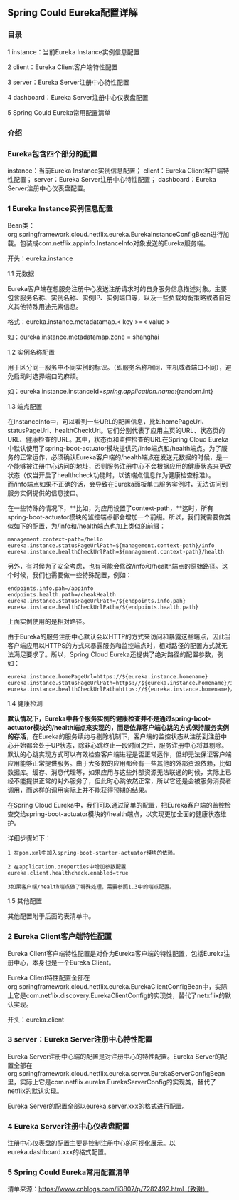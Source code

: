## Spring Could Eureka配置详解

### 目录
1 instance：当前Eureka Instance实例信息配置

2 client：Eureka Client客户端特性配置

3 server：Eureka Server注册中心特性配置

4 dashboard：Eureka Server注册中心仪表盘配置

5 Spring Could Eureka常用配置清单

### 介绍

### Eureka包含四个部分的配置

instance：当前Eureka Instance实例信息配置；
client：Eureka Client客户端特性配置；
server：Eureka Server注册中心特性配置；
dashboard：Eureka Server注册中心仪表盘配置。

### 1 Eureka Instance实例信息配置
Bean类：org.springframework.cloud.netflix.eureka.EurekaInstanceConfigBean进行加载。包装成com.netflix.appinfo.InstanceInfo对象发送的Eureka服务端。

开头：eureka.instance

1.1 元数据
 
Eureka客户端在想服务注册中心发送注册请求时的自身服务信息描述对象。主要包含服务名称、实例名称、实例IP、实例端口等，以及一些负载均衡策略或者自定义其他特殊用途元素信息。

格式：eureka.instance.metadatamap.< key >=< value >    

如：eureka.instance.metadatamap.zone = shanghai

1.2 实例名称配置

用于区分同一服务中不同实例的标识。（即服务名称相同，主机或者端口不同），避免启动时选择端口的麻烦。   

如：eureka.instance.instanceId=${spring.application.name}:${random.int}   

1.3 端点配置

在InstanceInfo中，可以看到一些URL的配置信息，比如homePageUrl、statusPageUrl、healthCheckUrl。它们分别代表了应用主页的URL、状态页的URL、健康检查的URL。其中，状态页和监控检查的URL在Spring Cloud Eureka中默认使用了spring-boot-actuator模块提供的/info端点和/health端点。为了服务的正常运作，必须确认Eureka客户端的/health端点在发送元数据的时候，是一个能够被注册中心访问的地址，否则服务注册中心不会根据应用的健康状态来更改状态（仅当开启了healthcheck功能时，以该端点信息作为健康检查标准）。而/info端点如果不正确的话，会导致在Eureka面板单击服务实例时，无法访问到服务实例提供的信息接口。

在一些特殊的情况下，**比如，为应用设置了context-path，**这时，所有spring-boot-actuator模块的监控端点都会增加一个前缀。所以，我们就需要做类似如下的配置，为/info和/health端点也加上类似的前缀：

	management.context-path=/hello
	eureka.instance.statusPageUrlPath=${management.context-path}/info
	eureka.instance.healthCheckUrlPath=${management.context-path}/health
另外，有时候为了安全考虑，也有可能会修改/info和/health端点的原始路径。这个时候，我们也需要做一些特殊配置，例如：

	endpoints.info.pah=/appinfo
	endpoints.health.path=/cheakHealth
	eureka.instance.statusPageUrlPath=/${endpoints.info.pah}
	eureka.instance.healthCheckUrlPath=/${endpoints.health.path}
上面实例使用的是相对路径。

由于Eureka的服务注册中心默认会以HTTP的方式来访问和暴露这些端点，因此当客户端应用以HTTPS的方式来暴露服务和监控端点时，相对路径的配置方式就无法满足要求了。所以，Spring Cloud Eureka还提供了绝对路径的配置参数，例如：

	eureka.instance.homePageUrl=https://${eureka.instance.homename}
	eureka.instance.statusPageUrlPath=https://${eureka.instance.homename}/info
	eureka.instance.healthCheckUrlPath=https://${eureka.instance.homename}/health

1.4 健康检测

 **默认情况下，Eureka中各个服务实例的健康检查并不是通过spring-boot-actuator模块的/health端点来实现的，而是依靠客户端心跳的方式保持服务实例的存活**，在Eureka的服务续约与剔除机制下，客户端的监控状态从注册到注册中心开始都会处于UP状态，除非心跳终止一段时间之后，服务注册中心将其剔除。默认的心跳实现方式可以有效检查客户端进程是否正常运作，但却无法保证客户端应用能够正常提供服务。由于大多数的应用都会有一些其他的外部资源依赖，比如数据库。缓存、消息代理等，如果应用与这些外部资源无法联通的时候，实际上已经不能提供正常的对外服务了，但此时心跳依然正常，所以它还是会被服务消费者调用，而这样的调用实际上并不能获得预期的结果。

在Spring Cloud Eureka中，我们可以通过简单的配置，把Eureka客户端的监控检查交给spring-boot-actuator模块的/health端点，以实现更加全面的健康状态维护。

详细步骤如下：
	
	1 在pom.xml中加入spring-boot-starter-actuator模块的依赖。
	
	2 在application.properties中增加参数配置eureka.client.healthcheck.enabled=true
    
    3如果客户端/health端点做了特殊处理，需要参照1.3中的端点配置。

1.5 其他配置

其他配置附于后面的表清单中。
                                   
### 2 Eureka Client客户端特性配置

Eureka Client客户端特性配置是对作为Eureka客户端的特性配置，包括Eureka注册中心，本身也是一个Eureka Client。

Eureka Client特性配置全部在org.springframework.cloud.netflix.eureka.EurekaClientConfigBean中，实际上它是com.netflix.discovery.EurekaClientConfig的实现类，替代了netxflix的默认实现。

开头：eureka.client 
 

### 3 server：Eureka Server注册中心特性配置

Eureka Server注册中心端的配置是对注册中心的特性配置。Eureka Server的配置全部在org.springframework.cloud.netflix.eureka.server.EurekaServerConfigBean里，实际上它是com.netflix.eureka.EurekaServerConfig的实现类，替代了netflix的默认实现。

Eureka Server的配置全部以eureka.server.xxx的格式进行配置。

### 4 Eureka Server注册中心仪表盘配置

注册中心仪表盘的配置主要是控制注册中心的可视化展示。以eureka.dashboard.xxx的格式配置。 

### 5 Spring Could Eureka常用配置清单 
             
清单来源：https://www.cnblogs.com/li3807/p/7282492.html（致谢）  

                                                                                          